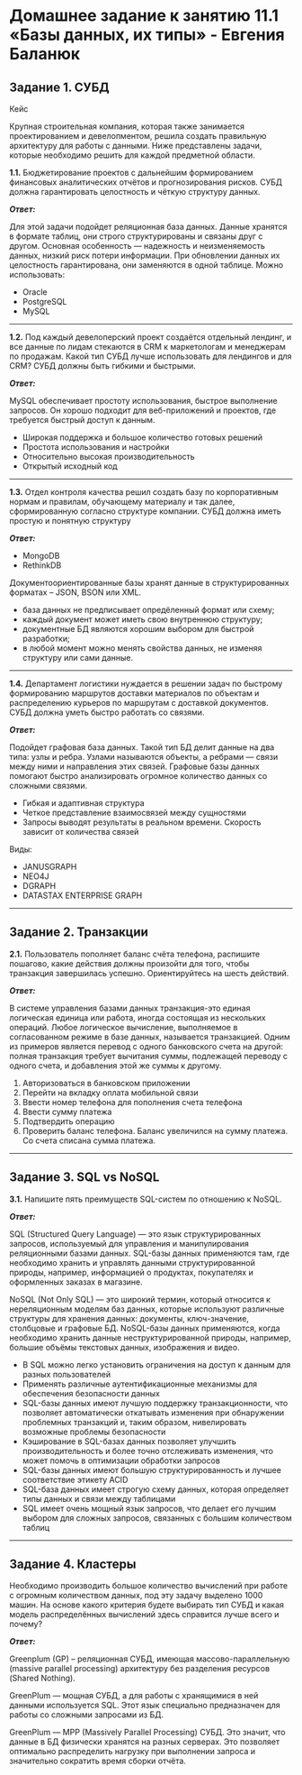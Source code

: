 # Домашнее задание к занятию 11.1 «Базы данных, их типы» - Евгения Баланюк

## Задание 1. СУБД

Кейс

Крупная строительная компания, которая также занимается проектированием и 
девелопментом, решила создать правильную архитектуру для работы с данными. 
Ниже представлены задачи, которые необходимо решить для каждой предметной 
области.

**1.1.** Бюджетирование проектов с дальнейшим формированием финансовых 
аналитических отчётов и прогнозирования рисков. СУБД должна гарантировать 
целостность и чёткую структуру данных.

***Ответ:***

Для этой задачи подойдет реляционная база данных. Данные хранятся в формате таблиц, они строго структурированы и связаны друг с другом.
Основная особенность — надежность и неизменяемость данных, низкий риск потери информации. При обновлении данных их целостность гарантирована, они заменяются в одной таблице.
Можно использовать: 
- Oracle 
- PostgreSQL 
- MySQL
---
**1.2.** Под каждый девелоперский проект создаётся отдельный лендинг, и все 
данные по лидам стекаются в CRM к маркетологам и менеджерам по продажам. 
Какой тип СУБД лучше использовать для лендингов и для CRM? СУБД должны 
быть гибкими и быстрыми. 

***Ответ:***

MySQL обеспечивает простоту использования, быстрое выполнение запросов. Он хорошо подходит для веб-приложений и проектов, где требуется быстрый доступ к данным.
- Широкая поддержка и большое количество готовых решений
- Простота использования и настройки
- Относительно высокая производительность
- Открытый исходный код
---
**1.3.** Отдел контроля качества решил создать базу по корпоративным нормам и 
правилам, обучающему материалу и так далее, сформированную согласно 
структуре компании. СУБД должна иметь простую и понятную структуру

***Ответ:***

- MongoDB
- RethinkDB

Документоориентированные базы хранят данные в структурированных форматах – JSON, BSON или XML.

- база данных не предписывает опредёленный формат или схему;
- каждый документ может иметь свою внутреннюю структуру;
- документные БД являются хорошим выбором для быстрой разработки;
- в любой момент можно менять свойства данных, не изменяя структуру или сами данные.
---
**1.4.** Департамент логистики нуждается в решении задач по быстрому 
формированию маршрутов доставки материалов по объектам и распределению 
курьеров по маршрутам с доставкой документов. СУБД должна уметь быстро 
работать со связями.

***Ответ:***

Подойдет графовая база данных. Такой тип БД делит данные на два типа: узлы и ребра. Узлами называются объекты, а ребрами — связи между ними и направления этих связей. 
Графовые базы данных помогают быстро анализировать огромное количество данных со сложными связями.

- Гибкая и адаптивная структура
- Четкое представление взаимосвязей между сущностями
- Запросы выводят результаты в реальном времени. Скорость зависит от количества связей
 
Виды: 

- JANUSGRAPH
- NEO4J
- DGRAPH
- DATASTAX ENTERPRISE GRAPH

---
## Задание 2. Транзакции

**2.1.** Пользователь пополняет баланс счёта телефона, распишите пошагово, 
какие действия должны произойти для того, чтобы транзакция завершилась 
успешно. Ориентируйтесь на шесть действий.

***Ответ:***

В системе управления базами данных транзакция-это единая логическая единица или работа, иногда состоящая из нескольких операций. 
Любое логическое вычисление, выполняемое в согласованном режиме в базе данных, называется транзакцией. 
Одним из примеров является перевод с одного банковского счета на другой: полная транзакция требует вычитания суммы, подлежащей переводу с одного счета, и добавления этой же суммы к другому.

1. Авторизоваться в банковском приложении
2. Перейти на вкладку оплата мобильной связи
3. Ввести номер телефона для пополнения счета телефона
4. Ввести сумму платежа
5. Подтвердить операцию
6. Проверить баланс телефона. Баланс увеличился на сумму платежа. Со счета списана сумма платежа.

---
## Задание 3. SQL vs NoSQL

**3.1.** Напишите пять преимуществ SQL-систем по отношению к NoSQL.

***Ответ:***

SQL (Structured Query Language) — это язык структурированных запросов, используемый для управления и манипулирования реляционными базами данных. SQL-базы данных применяются там, где необходимо хранить и управлять данными структурированной природы, например, информацией о продуктах, покупателях и оформленных заказах в магазине.

NoSQL (Not Only SQL) — это широкий термин, который относится к нереляционным моделям баз данных, которые используют различные структуры для хранения данных: документы, ключ-значение, столбцовые и графовые БД. NoSQL-базы данных применяются, когда необходимо хранить данные неструктурированной природы, например, большие объёмы текстовых данных, изображения и видео.

- В SQL можно легко установить ограничения на доступ к данным для разных пользователей 
- Применять различные аутентификационные механизмы для обеспечения безопасности данных
- SQL-базы данных имеют лучшую поддержку транзакционности, что позволяет автоматически откатывать изменения при обнаружении проблемных транзакций и, таким образом, нивелировать возможные проблемы безопасности
- Кэширование в SQL-базах данных позволяет улучшить производительность и более точно отслеживать изменения, что может помочь в оптимизации обработки запросов
- SQL-базы данных имеют большую структурированность и лучшее соответствие этикету ACID
- SQL-база данных имеет строгую схему данных, которая определяет типы данных и связи между таблицами
- SQL имеет очень мощный язык запросов, что делает его лучшим выбором для сложных запросов, связанных с большим количеством таблиц

---
## Задание 4. Кластеры

Необходимо производить большое количество вычислений при работе с огромным количеством данных, под эту задачу выделено 1000 машин.
На основе какого критерия будете выбирать тип СУБД и какая модель распределённых вычислений здесь справится лучше всего и почему?

***Ответ:***

Greenplum (GP) – реляционная СУБД, имеющая массово-параллельную (massive parallel processing) архитектуру без разделения ресурсов (Shared Nothing).

GreenPlum — мощная СУБД, а для работы с хранящимися в ней данными используется SQL. Этот язык специально предназначен для работы со сложными запросами из БД.

GreenPlum — MPP (Massively Parallel Processing) СУБД. Это значит, что данные в БД физически хранятся на разных серверах. 
Это позволяет оптимально распределить нагрузку при выполнении запроса и значительно сократить время сборки отчёта.

